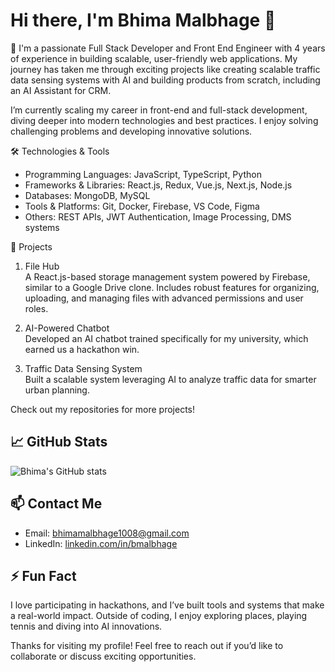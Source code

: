 <!--
bhimamalbhage/bhimamalbhage is a ✨ _special_ ✨ repository because its `README.md` (this file) appears on your GitHub profile.

Here are some ideas to get you started:

- 🔭 I’m currently working on ...
- 🌱 I’m currently learning ...
- 👯 I’m looking to collaborate on ...
- 🤔 I’m looking for help with ...
- 💬 Ask me about ...
- 📫 How to reach me: ...
- 😄 Pronouns: ...
- ⚡ Fun fact: ...
-->

# Hi there, I'm Bhima Malbhage 👋

🚀 I'm a passionate Full Stack Developer and Front End Engineer with 4 years of experience in building scalable, user-friendly web applications. My journey has taken me through exciting projects like creating scalable traffic data sensing systems with AI and building products from scratch, including an AI Assistant for CRM.

I’m currently scaling my career in front-end and full-stack development, diving deeper into modern technologies and best practices. I enjoy solving challenging problems and developing innovative solutions.

🛠️ Technologies & Tools
- Programming Languages: JavaScript, TypeScript, Python  
- Frameworks & Libraries: React.js, Redux, Vue.js, Next.js, Node.js  
- Databases: MongoDB, MySQL  
- Tools & Platforms: Git, Docker, Firebase, VS Code, Figma  
- Others: REST APIs, JWT Authentication, Image Processing, DMS systems  


💼 Projects
1. File Hub  
A React.js-based storage management system powered by Firebase, similar to a Google Drive clone. Includes robust features for organizing, uploading, and managing files with advanced permissions and user roles.  

2. AI-Powered Chatbot  
Developed an AI chatbot trained specifically for my university, which earned us a hackathon win.  

3. Traffic Data Sensing System  
Built a scalable system leveraging AI to analyze traffic data for smarter urban planning.  

Check out my repositories for more projects!

## 📈 GitHub Stats
![Bhima's GitHub stats](https://github-readme-stats.vercel.app/api?username=bhimamalbhage&show_icons=true&theme=radical)

## 📫 Contact Me
- Email: bhimamalbhage1008@gmail.com  
- LinkedIn: [linkedin.com/in/bmalbhage](https://linkedin.com/in/bmalbhage)  

## ⚡ Fun Fact
I love participating in hackathons, and I’ve built tools and systems that make a real-world impact. Outside of coding, I enjoy exploring places, playing tennis and diving into AI innovations.

Thanks for visiting my profile! Feel free to reach out if you’d like to collaborate or discuss exciting opportunities.  

